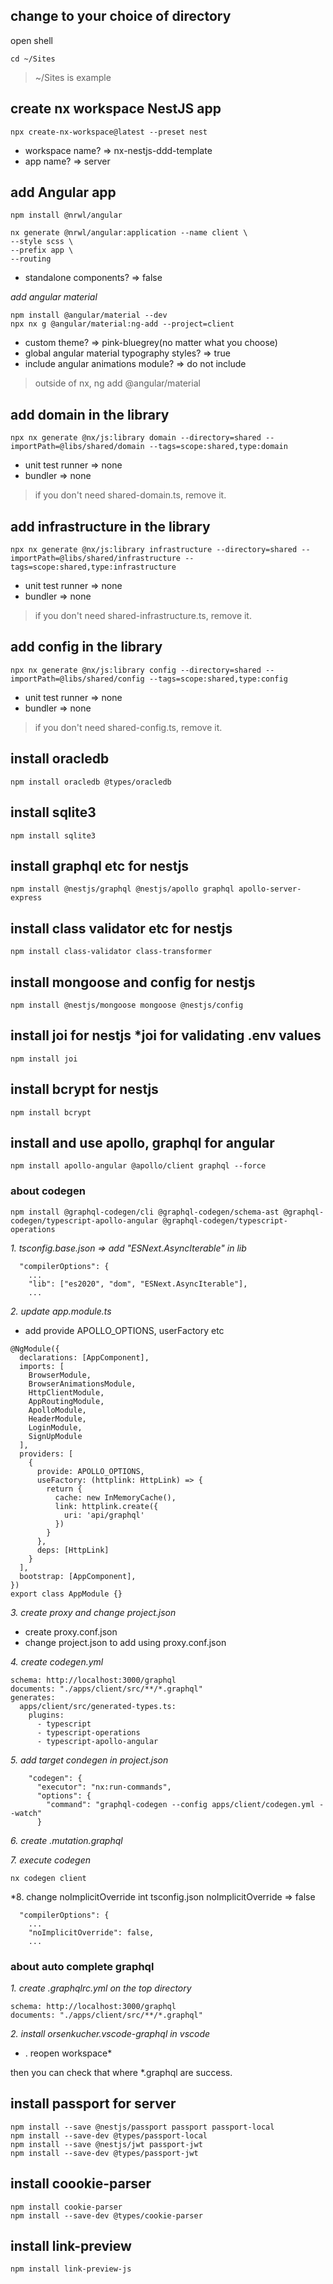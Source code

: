 ## change to your choice of directory
open shell
```
cd ~/Sites
```
> ~/Sites is example

## create nx workspace NestJS app
```
npx create-nx-workspace@latest --preset nest
```
- workspace name? => nx-nestjs-ddd-template
- app name? => server

## add Angular app
```
npm install @nrwl/angular
```
```
nx generate @nrwl/angular:application --name client \
--style scss \
--prefix app \
--routing
```
- standalone components? => false

*add angular material*  
```
npm install @angular/material --dev
npx nx g @angular/material:ng-add --project=client
```
- custom theme? => pink-bluegrey(no matter what you choose)
- global angular material typography styles? => true
- include angular animations module? => do not include

> outside of nx, ng add @angular/material

## add domain in the library
```
npx nx generate @nx/js:library domain --directory=shared --importPath=@libs/shared/domain --tags=scope:shared,type:domain
```
- unit test runner => none
- bundler => none

> if you don't need shared-domain.ts, remove it.

## add infrastructure in the library
```
npx nx generate @nx/js:library infrastructure --directory=shared --importPath=@libs/shared/infrastructure --tags=scope:shared,type:infrastructure
```
- unit test runner => none
- bundler => none

> if you don't need shared-infrastructure.ts, remove it.

## add config in the library
```
npx nx generate @nx/js:library config --directory=shared --importPath=@libs/shared/config --tags=scope:shared,type:config
```
- unit test runner => none
- bundler => none

> if you don't need shared-config.ts, remove it.

## install oracledb
```
npm install oracledb @types/oracledb
```

## install sqlite3
```
npm install sqlite3
```

## install graphql etc for nestjs
```
npm install @nestjs/graphql @nestjs/apollo graphql apollo-server-express
```

## install class validator etc for nestjs
```
npm install class-validator class-transformer
```

## install mongoose and config for nestjs
```
npm install @nestjs/mongoose mongoose @nestjs/config
```

## install joi for nestjs *joi for validating .env values
```
npm install joi
```

## install bcrypt for nestjs
```
npm install bcrypt
```

## install and use apollo, graphql for angular
```
npm install apollo-angular @apollo/client graphql --force
```

### about codegen  
```
npm install @graphql-codegen/cli @graphql-codegen/schema-ast @graphql-codegen/typescript-apollo-angular @graphql-codegen/typescript-operations
```
*1. tsconfig.base.json => add "ESNext.AsyncIterable" in lib*  
```
  "compilerOptions": {
    ...
    "lib": ["es2020", "dom", "ESNext.AsyncIterable"],
    ...
```

*2. update app.module.ts*  
- add provide APOLLO_OPTIONS, userFactory etc
```
@NgModule({
  declarations: [AppComponent],
  imports: [
    BrowserModule,
    BrowserAnimationsModule,
    HttpClientModule,
    AppRoutingModule,
    ApolloModule,
    HeaderModule,
    LoginModule,
    SignUpModule
  ],
  providers: [
    {
      provide: APOLLO_OPTIONS,
      useFactory: (httplink: HttpLink) => {
        return {
          cache: new InMemoryCache(),
          link: httplink.create({
            uri: 'api/graphql'
          })
        }
      },
      deps: [HttpLink]
    }
  ],
  bootstrap: [AppComponent],
})
export class AppModule {}
```

*3. create proxy and change project.json*
- create proxy.conf.json
- change project.json to add using proxy.conf.json

*4. create codegen.yml*
```
schema: http://localhost:3000/graphql
documents: "./apps/client/src/**/*.graphql"
generates: 
  apps/client/src/generated-types.ts: 
    plugins: 
      - typescript
      - typescript-operations
      - typescript-apollo-angular
```

*5. add target condegen in project.json*
```
    "codegen": {
      "executor": "nx:run-commands",
      "options": {
        "command": "graphql-codegen --config apps/client/codegen.yml --watch"
      }
```

*6. create <name>.mutation.graphql*

*7. execute codegen*
```
nx codegen client
```

*8. change noImplicitOverride int tsconfig.json
noImplicitOverride => false  
```
  "compilerOptions": {
    ...
    "noImplicitOverride": false,
    ...
```

### about auto complete graphql

*1. create .graphqlrc.yml on the top directory*
```
schema: http://localhost:3000/graphql
documents: "./apps/client/src/**/*.graphql"
```

*2. install orsenkucher.vscode-graphql in vscode*

* . reopen workspace*

then you can check that where *.graphql are success.  

## install passport for server
```
npm install --save @nestjs/passport passport passport-local
npm install --save-dev @types/passport-local
npm install --save @nestjs/jwt passport-jwt
npm install --save-dev @types/passport-jwt
```

## install coookie-parser
```
npm install cookie-parser
npm install --save-dev @types/cookie-parser
```

## install link-preview
```
npm install link-preview-js
```